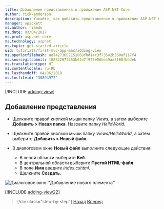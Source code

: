 ```yaml
---
title: Добавление представления в приложение ASP.NET Core
author: rick-anderson
description: Узнайте, как добавить представление в приложение ASP.NET Core.
manager: wpickett
ms.author: riande
ms.date: 03/04/2017
ms.prod: asp.net-core
ms.technology: aspnet
ms.topic: get-started-article
uid: tutorials/first-mvc-app-mac/adding-view
ms.openlocfilehash: ae74273652151060fbd14c3f73642b560af117f4
ms.sourcegitcommit: f8852267f463b62d7f975e56bea9aa3f68fbbdeb
ms.translationtype: HT
ms.contentlocale: ru-RU
ms.lasthandoff: 04/06/2018
ms.locfileid: "30894977"
---
```

[!INCLUDE [adding-view](../../includes/mvc-intro/adding_view1.md)]

## <a name="add-a-view"></a>Добавление представления 

* Щелкните правой кнопкой мыши папку *Views*, а затем выберите **Добавить > Новая папка**. Назовите папку *HelloWorld*.
* Щелкните правой кнопкой мыши папку *Views/HelloWorld*, а затем выберите **Добавить > Новый файл**.
* В диалоговом окне **Новый файл** выполните следующие действия.

  * В левой области выберите **Веб**.
  * В центральной области выберите **Пустой HTML-файл**.
  * В поле **Имя** введите *Index.cshtml*.
  * Щелкните **Создать**.

![Диалоговое окно ''Добавление нового элемента''](adding-view/_static/add_view.png)

[!INCLUDE [adding-view22](../../includes/mvc-intro/adding_view2.md)]

> [!div class="step-by-step"]
> [Назад](adding-controller.md)
> [Вперед](adding-model.md)
